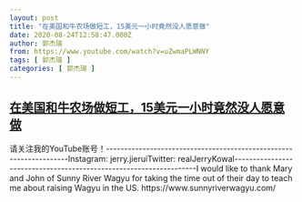 ```yaml
---
layout: post
title: "在美国和牛农场做短工，15美元一小时竟然没人愿意做"
date: 2020-08-24T12:58:47.000Z
author: 郭杰瑞
from: https://www.youtube.com/watch?v=uZwmaPLWNNY
tags: [ 郭杰瑞 ]
categories: [ 郭杰瑞 ]
---
```

<!--1598273927000-->
[在美国和牛农场做短工，15美元一小时竟然没人愿意做](https://www.youtube.com/watch?v=uZwmaPLWNNY)
------

<div>
请关注我的YouTube账号！-------------------------------------------------------------------Instagram:  jerry.jieruiTwitter:  realJerryKowal-------------------------------------------------------------------I would like to thank Mary and John of Sunny River Wagyu for taking the time out of their day to teach me about raising Wagyu in the US.  https://www.sunnyriverwagyu.com/
</div>
